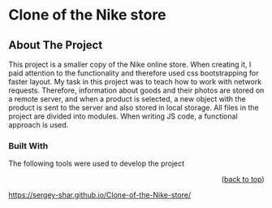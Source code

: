 # Clone of the Nike store

<!-- ABOUT THE PROJECT -->
## About The Project

This project is a smaller copy of the Nike online store.   When creating it, I paid attention to the functionality and therefore used css bootstrapping for faster layout.  My task in this project was to teach how to work with network requests. Therefore, information about goods and their photos are stored on a remote server, and when a product is selected, a new object with the product is sent to the server and also stored in local storage. All files in the project are divided into modules. When writing JS code, a functional approach is used.





### Built With
The following tools were used to develop the project



<p align="right">(<a href="#top">back to top</a>)</p>











https://sergey-shar.github.io/Clone-of-the-Nike-store/
